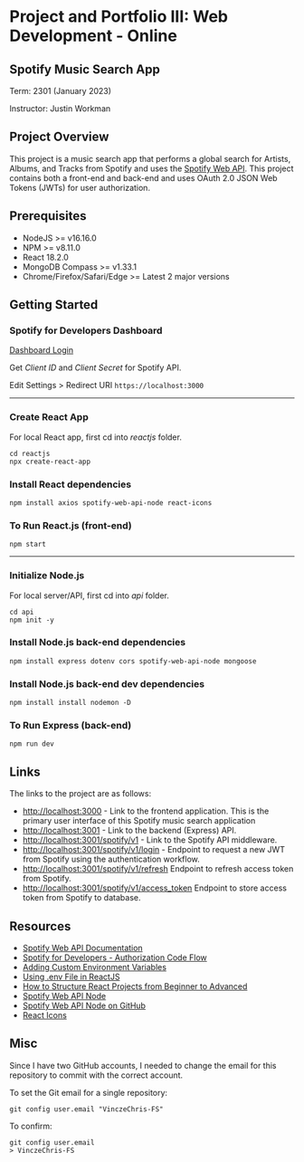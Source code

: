 # Project and Portfolio III: Web Development - Online

## Spotify Music Search App

Term: 2301 (January 2023)

Instructor: Justin Workman

## Project Overview

This project is a music search app that performs a global search for Artists, Albums, and Tracks from Spotify and uses the [Spotify Web API](https://developer.spotify.com/documentation/web-api/). This project contains both a front-end and back-end and uses OAuth 2.0 JSON Web Tokens (JWTs) for user authorization.

## Prerequisites

- NodeJS >= v16.16.0
- NPM >= v8.11.0
- React 18.2.0
- MongoDB Compass >= v1.33.1
- Chrome/Firefox/Safari/Edge >= Latest 2 major versions

## Getting Started

### Spotify for Developers Dashboard

[Dashboard Login](https://developer.spotify.com/dashboard/login)

Get _Client ID_ and _Client Secret_ for Spotify API.

Edit Settings > Redirect URI `https://localhost:3000`

---

### Create React App

For local React app, first cd into _reactjs_ folder.

```
cd reactjs
npx create-react-app
```

### Install React dependencies

```
npm install axios spotify-web-api-node react-icons
```

### To Run React.js (front-end)

```
npm start
```

---

### Initialize Node.js

For local server/API, first cd into _api_ folder.

```
cd api
npm init -y
```

### Install Node.js back-end dependencies

```
npm install express dotenv cors spotify-web-api-node mongoose
```

### Install Node.js back-end dev dependencies

```
npm install install nodemon -D
```

### To Run Express (back-end)

```
npm run dev
```

## Links

The links to the project are as follows:

- [http://localhost:3000](http://localhost:3000) - Link to the frontend application. This is the primary user interface of this Spotify music search application
- [http://localhost:3001](http://localhost:3001) - Link to the backend (Express) API.
- [http://localhost:3001/spotify/v1](http://localhost:3001/spotify/v1) - Link to the Spotify API middleware.
- [http://localhost:3001/spotify/v1/login](http://localhost:3001/spotify/v1/login) - Endpoint to request a new JWT from Spotify using the authentication workflow.
- [http://localhost:3001/spotify/v1/refresh](http://localhost:3001/spotify/v1/refresh) Endpoint to refresh access token from Spotify.
- [http://localhost:3001/spotify/v1/access_token](http://localhost:3001/spotify/v1/access_token) Endpoint to store access token from Spotify to database.

## Resources

- [Spotify Web API Documentation](https://developer.spotify.com/documentation/web-api/)
- [Spotify for Developers - Authorization Code Flow](https://developer.spotify.com/documentation/general/guides/authorization/code-flow/)
- [Adding Custom Environment Variables](https://create-react-app.dev/docs/adding-custom-environment-variables/)
- [Using .env File in ReactJS](https://medium.com/how-to-react/using-env-file-in-react-js-b2714235e77e)
- [How to Structure React Projects from Beginner to Advanced](https://blog.webdevsimplified.com/2022-07/react-folder-structure/)
- [Spotify Web API Node](https://www.npmjs.com/package/spotify-web-api-node)
- [Spotify Web API Node on GitHub](https://github.com/thelinmichael/spotify-web-api-node#installation)
- [React Icons](https://react-icons.github.io/react-icons)

## Misc

Since I have two GitHub accounts, I needed to change the email for this repository to commit with the correct account.

To set the Git email for a single repository:

    git config user.email "VinczeChris-FS"

To confirm:

    git config user.email
    > VinczeChris-FS
